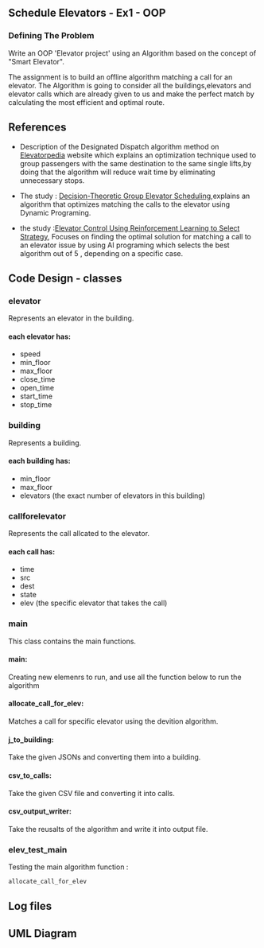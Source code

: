 ## Schedule Elevators - Ex1 - OOP

### Defining The Problem
Write an OOP 'Elevator project' using an Algorithm based on the concept of "Smart Elevator". 

The assignment is to build an offline algorithm matching a call for an elevator.
The Algorithm is going to consider all the buildings,elevators and elevator calls which are already given to us and make the perfect match by calculating the most efficient and optimal route.

## References
* Description of the Designated Dispatch algorithm method on [Elevatorpedia](https://elevation.fandom.com/wiki/Destination_dispatch) website which explains an optimization technique used to group passengers with the same destination to the same single lifts,by doing that the algorithm will reduce wait time by eliminating unnecessary stops.

* The study : [Decision-Theoretic Group Elevator Scheduling](https://www.aaai.org/Papers/ICAPS/2003/ICAPS03-014.pdf),explains an algorithm that optimizes matching the calls to the elevator using Dynamic Programing.

* the study :[Elevator Control Using Reinforcement Learning
to Select Strategy](https://www.kth.se/social/files/588617c2f276547fe1dbf8d2/AJanssonKUgglaLingvall_dkand15.pdf), Focuses on finding the optimal solution for matching a call to an elevator issue by using AI programing which selects the best algorithm out of 5 , depending on a specific case.



## Code Design - classes
### elevator 
Represents an elevator in the building.<br/>
#### each elevator has:
* speed <br/>
* min_floor<br/>
* max_floor <br/>
* close_time<br/>
* open_time<br/>
* start_time <br/>
* stop_time<br/>
### building
Represents a building.<br/>
#### each building has:
* min_floor<br/>
* max_floor <br/>
* elevators (the exact number of elevators in this building)<br/>
### callforelevator
Represents the call allcated to the elevator.
#### each call has:
* time<br/>
* src <br/>
* dest <br/>
* state <br/>
* elev (the specific elevator that takes the call)<br/>
### main
This class contains the main functions.
#### main: 
Creating new elemenrs to run, and use all the function below to run the algorithm
#### allocate_call_for_elev:
Matches a call for specific elevator using the devition algorithm.
#### j_to_building: 
Take the given JSONs and converting them into a building.
#### csv_to_calls: 
Take the given CSV file and converting it into calls.
#### csv_output_writer: 
Take the reusalts of the algorithm and write it into output file.
### elev_test_main
Testing the main algorithm function : 
```sh 
allocate_call_for_elev
```

## Log files

## UML Diagram

